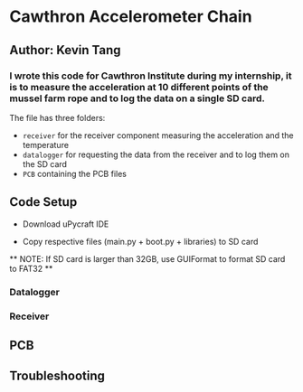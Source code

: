 # Cawthron Accelerometer Chain

## Author: Kevin Tang

### I wrote this code for Cawthron Institute during my internship, it is to measure the acceleration at 10 different points of the mussel farm rope and to log the data on a single SD card.

The file has three folders: 

* `receiver` for the receiver component measuring the acceleration and the temperature
* `datalogger` for requesting the data from the receiver and to log them on the SD card
* `PCB` containing the PCB files

## Code Setup

* Download uPycraft IDE

* Copy respective files (main.py + boot.py + libraries) to SD card

** NOTE: If SD card is larger than 32GB, use GUIFormat to format SD card to FAT32 **

### Datalogger

### Receiver

## PCB

## Troubleshooting